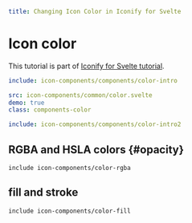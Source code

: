 ```yaml
title: Changing Icon Color in Iconify for Svelte
```

# Icon color

This tutorial is part of [Iconify for Svelte tutorial](./index.md).

```yaml
include: icon-components/components/color-intro
```

```yaml
src: icon-components/common/color.svelte
demo: true
class: components-color
```

```yaml
include: icon-components/components/color-intro2
```

## RGBA and HSLA colors {#opacity}

`include icon-components/color-rgba`

## fill and stroke

`include icon-components/color-fill`
